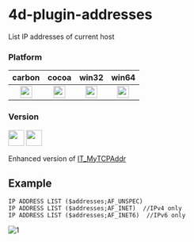 # 4d-plugin-addresses
List IP addresses of current host

### Platform

| carbon | cocoa | win32 | win64 |
|:------:|:-----:|:---------:|:---------:|
|<img src="https://cloud.githubusercontent.com/assets/1725068/22371562/1b091f0a-e4db-11e6-8458-8653954a7cce.png" width="24" height="24" />|<img src="https://cloud.githubusercontent.com/assets/1725068/22371562/1b091f0a-e4db-11e6-8458-8653954a7cce.png" width="24" height="24" />|<img src="https://cloud.githubusercontent.com/assets/1725068/22371562/1b091f0a-e4db-11e6-8458-8653954a7cce.png" width="24" height="24" />|<img src="https://cloud.githubusercontent.com/assets/1725068/22371562/1b091f0a-e4db-11e6-8458-8653954a7cce.png" width="24" height="24" />|

### Version

<img src="https://cloud.githubusercontent.com/assets/1725068/18940649/21945000-8645-11e6-86ed-4a0f800e5a73.png" width="32" height="32" /> <img src="https://cloud.githubusercontent.com/assets/1725068/18940648/2192ddba-8645-11e6-864d-6d5692d55717.png" width="32" height="32" />

Enhanced version of [IT_MyTCPAddr](http://doc.4d.com/4Dv15/4D-Internet-Commands/15/IT-MyTCPAddr.301-2397945.en.html)

## Example 

```
IP ADDRESS LIST ($addresses;AF_UNSPEC)
IP ADDRESS LIST ($addresses;AF_INET)  //IPv4 only
IP ADDRESS LIST ($addresses;AF_INET6)  //IPv6 only
```

![1](https://cloud.githubusercontent.com/assets/1725068/26291496/9e030db8-3ee9-11e7-9bba-647183ba03c2.png)
